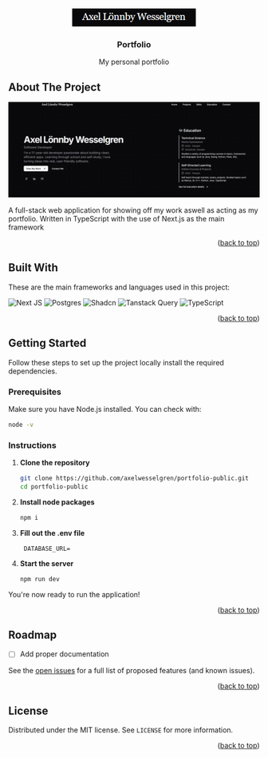 <a id="readme-top"></a>

<br />
<div align="center">
  <a href="https://github.com/axelwesselgren/portfolio-public">
    <img src="images/logo.png" alt="Logo">
  </a>

<h3 align="center">Portfolio</h3>

  <p align="center">
    My personal portfolio
  </p>
</div>

## About The Project

<img src="images/portfolio-full.png" alt="Logo">

A full-stack web application for showing off my work aswell as acting as my portfolio. Written in TypeScript with the use of Next.js as the main framework

<p align="right">(<a href="#readme-top">back to top</a>)</p>

## Built With

These are the main frameworks and languages used in this project:

![Next JS](https://img.shields.io/badge/Next-black?style=for-the-badge&logo=next.js&logoColor=white)
![Postgres](https://img.shields.io/badge/postgres-%23316192.svg?style=for-the-badge&logo=postgresql&logoColor=white)
![Shadcn](https://img.shields.io/badge/Shadcn-black?style=for-the-badge&logo=shadcnui&logoColor=white)
![Tanstack Query](https://img.shields.io/badge/Tanstack%20Query-FF4154?style=for-the-badge&logo=reactquery&logoColor=white)
![TypeScript](https://img.shields.io/badge/TypeScript-3178C6?style=for-the-badge&logo=typescript&logoColor=white)

<p align="right">(<a href="#readme-top">back to top</a>)</p>

## Getting Started

Follow these steps to set up the project locally install the required dependencies.

### Prerequisites

Make sure you have Node.js installed. You can check with:

```sh
node -v
```

### Instructions

1. **Clone the repository**
   ```sh
   git clone https://github.com/axelwesselgren/portfolio-public.git
   cd portfolio-public
   ```

2. **Install node packages**
   ```sh
   npm i
   ```
4. **Fill out the .env file**
   ```env
    DATABASE_URL=
   ```

3. **Start the server**
   ```sh
   npm run dev
   ```

You're now ready to run the application!

<p align="right">(<a href="#readme-top">back to top</a>)</p>

## Roadmap

- [ ] Add proper documentation

See the [open issues](https://github.com/axelwesselgren/portfolio-public/issues) for a full list of proposed features (and known issues).

<p align="right">(<a href="#readme-top">back to top</a>)</p>

## License

Distributed under the MIT license. See `LICENSE` for more information.

<p align="right">(<a href="#readme-top">back to top</a>)</p>
